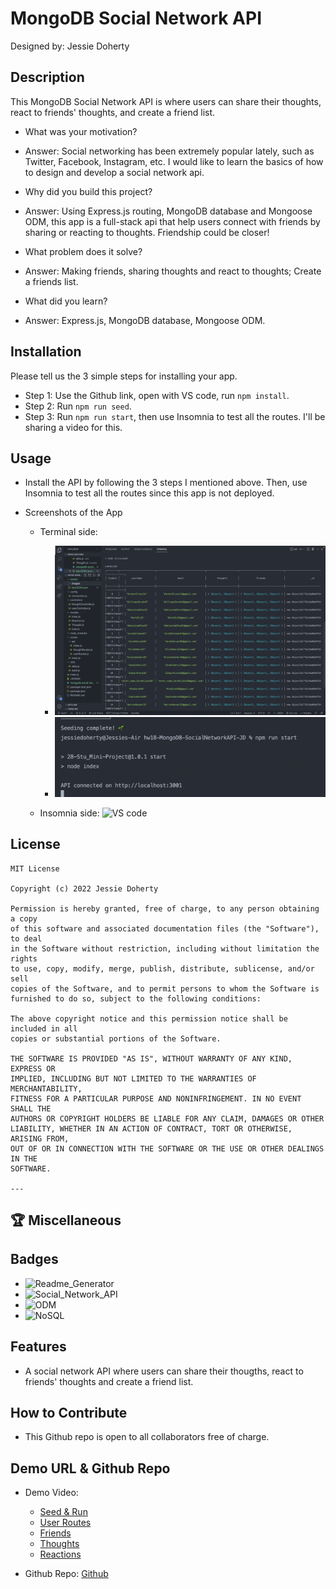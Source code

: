 # MongoDB Social Network API

Designed by: Jessie Doherty

## Description

This MongoDB Social Network API is where users can share their thoughts, react to friends' thoughts, and create a friend list.

- What was your motivation?
- Answer: Social networking has been extremely popular lately, such as Twitter, Facebook, Instagram, etc. I would like to learn the basics of how to design and develop a social network api.

- Why did you build this project?
- Answer: Using Express.js routing, MongoDB database and Mongoose ODM, this app is a full-stack api that help users connect with friends by sharing or reacting to thoughts. Friendship could be closer!

- What problem does it solve?
- Answer: Making friends, sharing thoughts and react to thoughts; Create a friends list.

- What did you learn?
- Answer: Express.js, MongoDB database, Mongoose ODM.

## Installation

Please tell us the 3 simple steps for installing your app.

- Step 1: Use the Github link, open with VS code, run `npm install`.
- Step 2: Run `npm run seed`.
- Step 3: Run `npm run start`, then use Insomnia to test all the routes. I'll be sharing a video for this.

## Usage

- Install the API by following the 3 steps I mentioned above. Then, use Insomnia to test all the routes since this app is not deployed.
- Screenshots of the App

  - Terminal side:

    - ![Seed](assets/images/seeding.png)
    - ![Start](assets/images/start.png)

  - Insomnia side:
    ![VS code](assets/images/queryscreen.png)

## License

    MIT License

    Copyright (c) 2022 Jessie Doherty

    Permission is hereby granted, free of charge, to any person obtaining a copy
    of this software and associated documentation files (the "Software"), to deal
    in the Software without restriction, including without limitation the rights
    to use, copy, modify, merge, publish, distribute, sublicense, and/or sell
    copies of the Software, and to permit persons to whom the Software is
    furnished to do so, subject to the following conditions:

    The above copyright notice and this permission notice shall be included in all
    copies or substantial portions of the Software.

    THE SOFTWARE IS PROVIDED "AS IS", WITHOUT WARRANTY OF ANY KIND, EXPRESS OR
    IMPLIED, INCLUDING BUT NOT LIMITED TO THE WARRANTIES OF MERCHANTABILITY,
    FITNESS FOR A PARTICULAR PURPOSE AND NONINFRINGEMENT. IN NO EVENT SHALL THE
    AUTHORS OR COPYRIGHT HOLDERS BE LIABLE FOR ANY CLAIM, DAMAGES OR OTHER
    LIABILITY, WHETHER IN AN ACTION OF CONTRACT, TORT OR OTHERWISE, ARISING FROM,
    OUT OF OR IN CONNECTION WITH THE SOFTWARE OR THE USE OR OTHER DEALINGS IN THE
    SOFTWARE.

    ---

## 🏆 Miscellaneous

## Badges

- ![Readme_Generator](https://img.shields.io/badge/Readme.md-Generator%20v1.0-blue)
- ![Social_Network_API](https://img.shields.io/badge/Social%20Network%20API-MongoDB-red)
- ![ODM](https://img.shields.io/badge/Social%20Network%20API-Mongoose%20ODM-yellow)
- ![NoSQL](https://img.shields.io/badge/NoSQL-MongoDB%20%26%20Mongoose%20ODM-yellowgreen)

## Features

- A social network API where users can share their thougths, react to friends' thoughts and create a friend list.

## How to Contribute

- This Github repo is open to all collaborators free of charge.

## Demo URL & Github Repo

- Demo Video:

  - [Seed & Run](https://drive.google.com/file/d/1bpOUiHz0cX--49IF1gmHofV8OR00jCik/view)
  - [User Routes](https://drive.google.com/file/d/169IWk-H3BQryGr7bKrENZcX5JsCy1yiA/view)
  - [Friends](#)
  - [Thoughts](#)
  - [Reactions](#)

- Github Repo:
  [Github](https://github.com/zhuzhu930/hw18-MongoDB-SocialNetworkAPI-JD)
